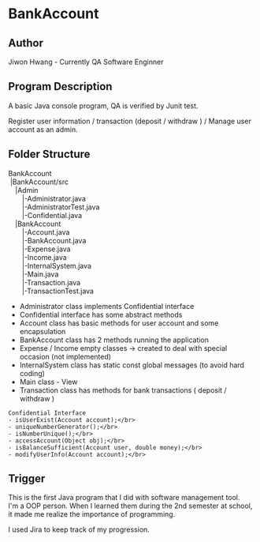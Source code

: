 # BankAccount

## Author
Jiwon Hwang - Currently QA Software Enginner</br>

## Program Description
A basic Java console program, QA is verified by Junit test.</br>

Register user information / transaction (deposit / withdraw ) / Manage user account as an admin.</br>

## Folder Structure
BankAccount</br> 
&nbsp;|BankAccount/src</br>
&emsp;|Admin</br> 
&emsp;&emsp;|-Administrator.java</br> 
&emsp;&emsp;|-AdministratorTest.java</br> 
&emsp;&emsp;|-Confidential.java</br> 
&emsp;|BankAccount</br> 
&emsp;&emsp;|-Account.java</br> 
&emsp;&emsp;|-BankAccount.java</br> 
&emsp;&emsp;|-Expense.java</br> 
&emsp;&emsp;|-Income.java</br> 
&emsp;&emsp;|-InternalSystem.java</br> 
&emsp;&emsp;|-Main.java</br> 
&emsp;&emsp;|-Transaction.java</br>
&emsp;&emsp;|-TransactionTest.java</br> 
  
 * Administrator class implements Confidential interface</br>
 * Confidential interface has some abstract methods</br>
 * Account class has basic methods for user account and some encapsulation</br>
 * BankAccount class has 2 methods running the application</br>
 * Expense / Income empty classes -> created to deal with special occasion (not implemented)</br>
 * InternalSystem class has static const global messages (to avoid hard coding)</br>
 * Main class - View</br>
 * Transaction class has methods for bank transactions ( deposit / withdraw )</br>
 
 ```
 Confidential Interface
 - isUserExist(Account account);</br>
 - uniqueNumberGenerator();</br>
 - isNumberUnique();</br>
 - accessAccount(Object obj);</br>
 - isBalanceSufficient(Account user, double money);</br>
 - modifyUserInfo(Account account);</br>
 ```

## Trigger
This is the first Java program that I did with software management tool.</br>
I'm a OOP person. When I learned them during the 2nd semester at school, it made me realize the importance of programming.</br>

I used Jira to keep track of my progression.</br>

